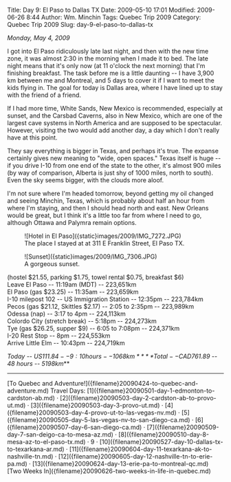 Title: Day 9: El Paso to Dallas TX
Date: 2009-05-10 17:01
Modified: 2009-06-26 8:44
Author: Wm. Minchin
Tags: Quebec Trip 2009
Category: Quebec Trip 2009
Slug: day-9-el-paso-to-dallas-tx

*Monday, May 4, 2009*

I got into El Paso ridiculously late last night, and then with the new
time zone, it was almost 2:30 in the morning when I made it to bed. The
late night means that it's only now (at 11 o'clock the next morning)
that I'm finishing breakfast. The task before me is a little daunting --
I have 3,900 km between me and Montreal, and 5 days to cover it if I
want to meet the kids flying in. The goal for today is Dallas area,
where I have lined up to stay with the friend of a friend.

<!-- read more -->

If I had more time, White Sands, New Mexico is recommended, especially
at sunset, and the Carsbad Caverns, also in New Mexico, which are one of
the largest cave systems in North America and are supposed to be
spectacular. However, visiting the two would add another day, a day
which I don't really have at this point.

They say everything is bigger in Texas, and perhaps it's true. The
expanse certainly gives new meaning to "wide, open spaces." Texas itself
is huge -- if you drive I-10 from one end of the state to the other, it's
almost 900 miles (by way of comparison, Alberta is just shy of 1000
miles, north to south). Even the sky seems bigger, with the clouds more
aloof.

I'm not sure where I'm headed tomorrow, beyond getting my oil changed
and seeing Minchin, Texas, which is probably about half an hour from
where I'm staying, and then I should head north and east. New Orleans
would be great, but I think it's a little too far from where I need to
go, although Ottawa and Palymra remain options.

<figure markdown=1>
![Hotel in El Paso]({static}images/2009/IMG_7272.JPG)
<figcaption markdown=1>
The place I stayed at at 311 E Franklin Street, El Paso TX.
</figcaption>
</figure>

<figure markdown=1>
![Sunset]({static}images/2009/IMG_7306.JPG)
<figcaption markdown=1>
A gorgeous sunset.
</figcaption>
</figure>

(hostel $21.55, parking $1.75, towel rental $0.75, breakfast $6)  
Leave El Paso -- 11:19am (MDT) -- 223,651km  
El Paso (gas $23.25) -- 11:35am -- 223,659km  
I-10 milepost 102 -- US Immigration Station -- 12:35pm -- 223,784km  
Pecos (gas $21.12, Skittles $2.17) -- 2:05 to 2:35pm -- 223,989km  
Odessa (nap) -- 3:17 to 4pm -- 224,113km  
Colordo City (stretch break) -- 5:18pm -- 224,273km  
Tye (gas $26.25, supper $9) -- 6:05 to 7:08pm -- 224,371km  
I-20 Rest Stop -- 8pm -- 224,553km  
Arrive Little Elm -- 10:43pm -- 224,719km

*Today -- US$111.84 -- 9:10 hours -- 1068km*  
***Total -- CAD$761.89 -- 48 hours -- 5198km***

---

<div class="text-center" markdown=1>
[To Quebec and Adventure!]({filename}20090424-to-quebec-and-adventure.md)  
Travel Days:
[1]({filename}20090501-day-1-edmonton-to-cardston-ab.md) ·
[2]({filename}20090503-day-2-cardston-ab-to-provo-ut.md) ·
[3]({filename}20090503-day-3-provo-ut.md) ·
[4]({filename}20090503-day-4-provo-ut-to-las-vegas-nv.md) ·
[5]({filename}20090505-day-5-las-vegas-nv-to-san-diego-ca.md) ·
[6]({filename}20090507-day-6-san-diego-ca.md) ·
[7]({filename}20090509-day-7-san-deigo-ca-to-mesa-az.md) ·
[8]({filename}20090510-day-8-mesa-az-to-el-paso-tx.md) ·
9 ·
[10]({filename}20090527-day-10-dallas-tx-to-texarkana-ar.md) ·
[11]({filename}20090604-day-11-texarkana-ak-to-nashville-tn.md) ·
[12]({filename}20090605-day-12-nashville-tn-to-erie-pa.md) ·
[13]({filename}20090624-day-13-erie-pa-to-montreal-qc.md)  
[Two Weeks In]({filename}20090626-two-weeks-in-life-in-quebec.md)
</div>
